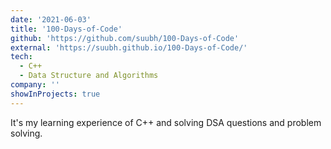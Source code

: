 ```yaml
---
date: '2021-06-03'
title: '100-Days-of-Code'
github: 'https://github.com/suubh/100-Days-of-Code'
external: 'https://suubh.github.io/100-Days-of-Code/'
tech:
  - C++
  - Data Structure and Algorithms
company: ''
showInProjects: true
---
```


It's my learning experience of C++ and solving DSA questions and problem solving.
